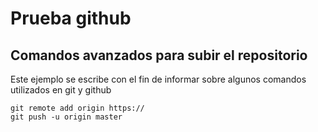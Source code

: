 # Prueba github
## Comandos avanzados para subir el repositorio

Este ejemplo se escribe con el fin de informar sobre algunos comandos utilizados en git y github
```
git remote add origin https://
git push -u origin master 
```
